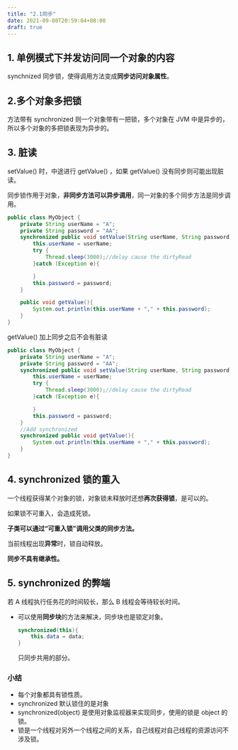```yaml
---
title: "2.1同步"
date: 2021-09-08T20:59:04+08:00
draft: true
---
```



## 1. 单例模式下并发访问同一个对象的内容

synchnized 同步锁，使得调用方法变成**同步访问对象属性**。

## 2.多个对象多把锁

方法带有 synchronized 则一个对象带有一把锁，多个对象在 JVM 中是异步的，所以多个对象的多把锁表现为异步的。

## 3. 脏读

setValue() 时，中途进行 getValue() ，如果 getValue() 没有同步则可能出现脏读。

同步锁作用于对象，**非同步方法可以异步调用**，同一对象的多个同步方法是同步调用。

 ```java
 public class MyObject {
     private String userName = "A";
     private String password = "AA";
     synchronized public void setValue(String userName, String password){
         this.userName = userName;
         try {
             Thread.sleep(3000);//delay cause the dirtyRead
         }catch (Exception e){
 
         }
         this.password = password;
     }
 
     public void getValue(){
         System.out.println(this.userName + "," + this.password);
     }
 }
 ```


getValue() 加上同步之后不会有脏读

```java
public class MyObject {
    private String userName = "A";
    private String password = "AA";
    synchronized public void setValue(String userName, String password){
        this.userName = userName;
        try {
            Thread.sleep(3000);//delay cause the dirtyRead
        }catch (Exception e){

        }
        this.password = password;
    }
	//Add synchronized
    synchronized public void getValue(){
        System.out.println(this.userName + "," + this.password);
    }
}

```

## 4. synchronized 锁的重入

一个线程获得某个对象的锁，对象锁未释放时还想**再次获得锁**，是可以的。

如果锁不可重入，会造成死锁。

**子类可以通过“可重入锁”调用父类的同步方法。**

当前线程出现**异常**时，锁自动释放。

**同步不具有继承性。**

## 5. synchronized 的弊端

若 A 线程执行任务花的时间较长，那么 B 线程会等待较长时间。

- 可以使用**同步块**的方法来解决，同步块也是锁定对象。

  ```java
  synchronized(this){
      this.data = data;
  }
  ```

  只同步共用的部分。


### 小结
- 每个对象都具有锁性质。
- synchronized 默认锁住的是对象
- synchronized(object) 是使用对象监视器来实现同步，使用的锁是 object 的锁。
- 锁是一个线程对另外一个线程之间的关系，自己线程对自己线程的资源访问不涉及锁。